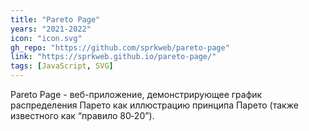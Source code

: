 ```yaml
---
title: "Pareto Page"
years: "2021-2022"
icon: "icon.svg"
gh_repo: "https://github.com/sprkweb/pareto-page"
link: "https://sprkweb.github.io/pareto-page/"
tags: [JavaScript, SVG]
---
```


Pareto Page - веб-приложение, демонстрирующее график распределения Парето как
иллюстрацию принципа Парето (также известного как “правило 80&#8209;20”).
